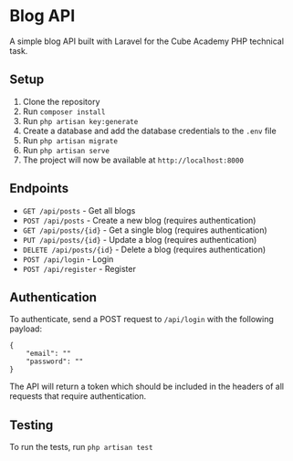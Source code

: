 # Blog API
A simple blog API built with Laravel for the Cube Academy PHP technical task.

## Setup
1. Clone the repository
2. Run `composer install`
3. Run `php artisan key:generate`
4. Create a database and add the database credentials to the `.env` file
5. Run `php artisan migrate`
7. Run `php artisan serve`
8. The project will now be available at `http://localhost:8000`

## Endpoints
- `GET /api/posts` - Get all blogs
- `POST /api/posts` - Create a new blog (requires authentication)
- `GET /api/posts/{id}` - Get a single blog (requires authentication)
- `PUT /api/posts/{id}` - Update a blog (requires authentication)
- `DELETE /api/posts/{id}` - Delete a blog (requires authentication)
- `POST /api/login` - Login
- `POST /api/register` - Register

## Authentication
To authenticate, send a POST request to `/api/login` with the following payload:
```
{
    "email": ""
    "password": ""
}
```
The API will return a token which should be included in the headers of all requests that require authentication.

## Testing
To run the tests, run `php artisan test`
